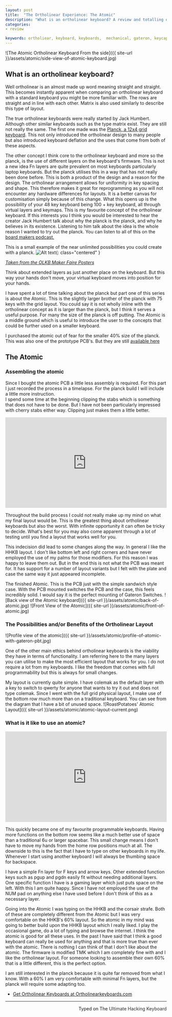 ```yaml
---
layout: post
title:  "The Ortholinear Experience: The Atomic"
description: "What is an ortholinear keyboard? A review and totalling of the Ortholinear keyboard ethos. Part one is mainly focusing on the Atomic and introduction to the idea. "
categories: 
- review

keywords: ortholiear, keyboard, keyboards,  mechanical, gateron, keycaps, olkb.co,
---
```

![The Atomic Ortholinear Keyboard From the side]({{ site-url }}/assets/atomic/side-view-of-atomic-keyboard.jpg)
## What is an ortholinear keyboard?
Well ortholinear is an almost made up word meaning straight and straight. This becomes instantly apparent when comparing an ortholinear keyboard with a standard keyboard you might be more familiar with. The rows are straight and in line with each other. Matrix is also used similarly to describe this type of layout.

The true ortholinear keyboards were really started by Jack Humbert. Although other similar keyboards such as the type matrix exist. They are still not really the same.
The first one made was the [Planck, a 12x4 grid keyboard](https://ortholinearkeyboards.com/planck). This not only introduced the ortholinear design to many people but also introduced keyboard deflation and the uses that come from both of these aspects.

The other concept I think core to the ortholinear keyboard and more so the planck, is the use of different layers on the keyboard's firmware. This is not a new idea Fn layers are quite prevalent on most keyboards particularly laptop keyboards. But the planck utilises this in a way that has not really been done before. This is both a product of the design and a reason for the design. The ortholinear arrangement allows for uniformity in key spacing and shape. This therefore makes it great for reprogramming as you will not encounter any hardware differences for layouts. It is a better canvas for customisation simply because of this change.
What this opens up is the possibility of your 48 key keyboard being 100 + key keyboard, all through virtual layers and keymaps. This is my favourite concept of the ortholinear keyboard. If this interests you I think you would be interested to hear the creator Jack Humbert talk about why the planck is the planck, and why he believes in its existence. Listening to him talk about the idea is the whole reason I wanted to try out the planck. You can listen to all of this on the [board makers podcast.](https://soundcloud.com/board-makers)


This is a small example of the near unlimited possibilities you could create with a planck.
![Alt text](/assets/atomic/planckortholinearconcept.svg){: class="centered" }


*[Taken from the OLKB Maker Faire Posters](https://www.dropbox.com/s/jjo98z2f1cd9ifw/olkb-maker-faire.pdf?dl=0)* 

Think about extended layers as just another place on the keyboard. But this way your hands don't move, your virtual keyboard moves into position for your hands.

I have spent a lot of time talking about the planck but part one of this series is about the Atomic. This is the slightly larger brother of the planck with 75 keys with the grid layout. You could say it is not wholly inline with the ortholinear concept as it is larger than the planck, but I think it serves a useful purpose. For many the size of the planck is off putting. The Atomic is a middle ground which is useful to introduce the user to the concepts that could be further used on a smaller keyboard.

I purchased the atomic out of fear for the smaller 40% size of the planck. This was also one of the prototype PCB's. But they are still [available here](https://ortholinearkeyboards.com/atomic/atomic-pcb)

## The Atomic

### Assembling the atomic
Since I bought the atomic PCB a little less assembly is required. For this part I just recorded the process in a timelapse. For the planck build I will include a little more instruction.  
I spend some time at the beginning clipping the stabs which is something that does not have to be done. But I have not been particularly impressed with cherry stabs either way. Clipping just makes them a little better.  

<style>.embed-container { position: relative; padding-bottom: 56.25%; height: 0; overflow: hidden; max-width: 100%; } .embed-container iframe, .embed-container object, .embed-container embed { position: absolute; top: 0; left: 0; width: 100%; height: 100%; }</style><div class='embed-container'><iframe src='https://www.youtube.com/embed//tG4mE28vseA' frameborder='0' allowfullscreen></iframe></div>


Throughout the build process I could not really make up my mind on what my final layout would be. This is the greatest thing about ortholinear keyboards but also the worst. With infinite opportunity it can often be tricky to decide. What's best for you may also come apparent through a lot of testing until you find a layout that works well for you.

This indecision did lead to some changes along the way. In general I like the HHKB layout. I don't like bottom left and right corners and have never employed the use of my palms for those modifiers. For this reason I was happy to leave them out. But in the end this is not what the PCB was meant for. It has support for a number of layout variants but I felt with the plate and case the same way it just appeared incomplete. 

The finished Atomic. This is the PCB just with the simple sandwich style case. With the PCB mounted switches the PCB and the case, this feels incredibly solid. I would say it is the perfect mounting of Gateron Switches.
![Back view of the Atomic keyboard]({{ site-url }}/assets/atomic/back-of-atomic.jpg)
![Front View of the Atomic]({{ site-url }}/assets/atomic/front-of-atomic.jpg)

### The Possibilities and/or Benefits of the Ortholinear Layout

![Profile view of the atomic]({{ site-url }}/assets/atomic/profile-of-atomic-with-gateron-pbt.jpg)

One of the other main ethics behind ortholinear keyboards is the viability they have in terms of functionality. I am referring here to the many layers you can utilise to make the most efficient layout that works for you. I do not require a lot from my keyboards. I like the freedom that comes with full programmability but this is always for small changes.

My layout is currently quite simple. I have colemak as the default layer with a key to switch to qwerty for anyone that wants to try it out and does not type colemak. Since I went with the full grid physical layout, I make use of the bottom row much more than on a traditional keyboard. You can see from the diagram that I have a bit of unused space.
![RoastPotatoes' Atomic Layout]({{ site-url }}/assets/atomic/atomic-layout-current.png)

### What is it like to use an atomic?
 
<style>.embed-container { position: relative; padding-bottom: 56.25%; height: 0; overflow: hidden; max-width: 100%; } .embed-container iframe, .embed-container object, .embed-container embed { position: absolute; top: 0; left: 0; width: 100%; height: 100%; }</style><div class='embed-container'><iframe src='https://www.youtube.com/embed//4JQmljPg_AE' frameborder='0' allowfullscreen></iframe></div>
This quickly became one of my favourite programmable keyboards. Having more functions on the bottom row seems like a much better use of space than a traditional 6u or larger spacebar. This small change means I don't have to move my hands from the home row positions much at all. The downside to this is the fact that I have to type on other keyboards in my life. Whenever I start using another keyboard I will always be thumbing space for backspace.

I have a simple Fn layer for F keys and arrow keys. Other extended function keys such as pgup and pgdn easily fit without needing additional layers.  
One specific function I have is a gaming layer which just puts space on the left. With this I am quite happy. Since I have not employed the use of the NUM pad on anything else I have used before I don't think of this as a necessary layer.

Going into the Atomic I was typing on the HHKB and the corsair strafe. Both of these are completely different from the Atomic but I was very comfortable on the HHKB's 60% layout. So the atomic in my mind was going to better build upon the HHKB layout which I really liked. I play the occasional game, do a lot of typing and browse the internet. I think the atomic is good for all these uses. In the past I have said that I think a good keyboard can really be used for anything and that is more true than ever with the atomic. There is nothing I can think of that I don't like about the atomic. The firmware is modified TMK which I am completely fine with and I like the ortholinear layout. For someone looking to assemble their own 60% that is a little different, this is the perfect option.

I am still interested in the planck because it is quite far removed from what I know. With a 60% I am very comfortable with minimal Fn layers, but the planck will require some adapting too.

* [Get Ortholinear Keyboards at Ortholinearkeyboards.com](https://ortholinearkeyboards.com/)

---------------------------------
 <p style="text-align: right">Typed on The <font color="#2C2E30">Ultimate Hacking Keyboard</font></p>
